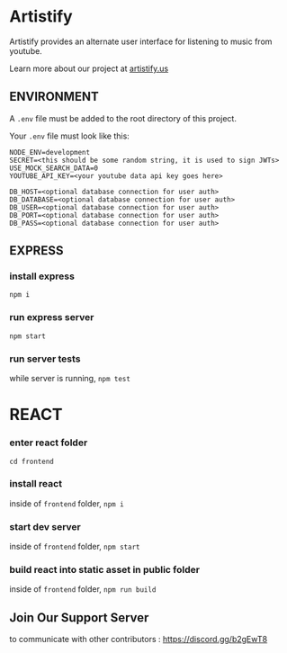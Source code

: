 # Artistify

Artistify provides an alternate user interface for listening to music from youtube.

Learn more about our project at [artistify.us](http://artistify.us)


## ENVIRONMENT

A `.env` file must be added to the root directory of this project.

Your `.env` file must look like this:

```
NODE_ENV=development
SECRET=<this should be some random string, it is used to sign JWTs>
USE_MOCK_SEARCH_DATA=0
YOUTUBE_API_KEY=<your youtube data api key goes here>

DB_HOST=<optional database connection for user auth>
DB_DATABASE=<optional database connection for user auth>
DB_USER=<optional database connection for user auth>
DB_PORT=<optional database connection for user auth>
DB_PASS=<optional database connection for user auth>
```

## EXPRESS

### install express

`npm i`

### run express server

`npm start`

### run server tests

while server is running,
`npm test`

# REACT

### enter react folder

`cd frontend`

### install react

inside of `frontend` folder,
`npm i`

### start dev server

inside of `frontend` folder,
`npm start`

### build react into static asset in public folder

inside of `frontend` folder,
`npm run build`

## Join Our Support Server

to communicate with other contributors : https://discord.gg/b2gEwT8
